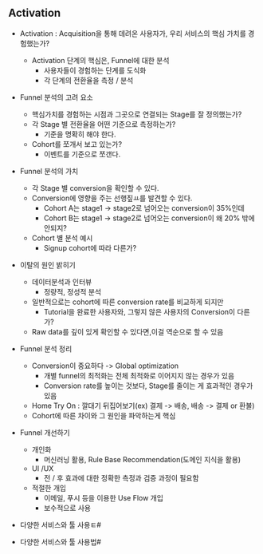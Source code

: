 ## Activation

- Activation : Acquisition을 통해 데려온 사용자가, 우리 서비스의 핵심 가치를 경험했는가?

  - Activation 단계의 핵심은, Funnel에 대한 분석
    - 사용자들이 경험하는 단계를 도식화
    - 각 단계의 전환율을 측정 / 분석

- Funnel 분석의 고려 요소
  - 핵심가치를 경험하는 시점과 그곳으로 연결되는 Stage를 잘 정의했는가?
  - 각 Stage 별 전환율을 어떤 기준으로 측정하는가?
    - 기준을 명확히 해야 한다.
  - Cohort를 쪼개서 보고 있는가?
    - 이벤트를 기준으로 쪼갠다.

- Funnel 분석의 가치
  - 각 Stage 별 conversion을 확인할 수 있다.
  - Conversion에 영향을 주는 선행짚ㅛ를 발견할 수 있다.
    - Cohort A는 stage1 -> stage2로 넘어오는 conversion이 35%인데
    - Cohort B는 stage1 -> stage2로 넘어오는 conversion이 왜 20% 밖에 안되지?
  - Cohort 별 분석 예시
    - Signup cohort에 따라 다른가?

- 이탈의 원인 밝히기
  - 데이터분석과 인터뷰
    - 정량적, 정성적 분석
  - 일반적으로는 cohort에 따른 conversion rate를 비교하게 되지만
    - Tutorial을 완료한 사용자와, 그렇지 않은 사용자의 Conversion이 다른가?
  - Raw data를 깊이 있게 확인할 수 있다면,이걸 역순으로 할 수 있음

- Funnel 분석 정리
  - Conversion이 중요하다 -> Global optimization
    - 개별 funnel의 최적화는 전체 최적화로 이어지지 않는 경우가 있음
    - Conversion rate를 높이는 것보다, Stage를 줄이는 게 효과적인 경우가 있음
  - Home Try On : 깔대기 뒤집어보기(ex) 결제 -> 배송, 배송 -> 결제 or 환불)
  - Cohort에 따른 차이와 그 원인을 파악하는게 핵심

- Funnel 개선하기
  - 개인화
    - 머신러닝 활용, Rule Base Recommendation(도메인 지식을 활용)
  - UI /UX
    - 전 / 후 효과에 대한 정확한 측정과 검증 과정이 필요함
  - 적절한 개입
    - 이메일, 푸시 등을 이용한 Use Flow 개입
    - 보수적으로 사용

- 다양한 서비스와 툴 사용ㅌ#
- 다양한 서비스와 툴 사용법#

